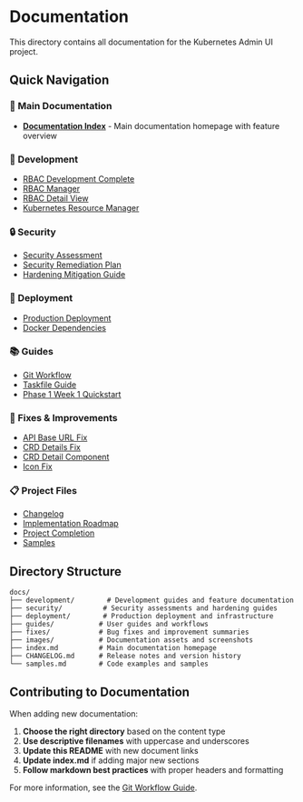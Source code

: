 # Documentation

This directory contains all documentation for the Kubernetes Admin UI project.

## Quick Navigation

### 📖 Main Documentation
- **[Documentation Index](./index.md)** - Main documentation homepage with feature overview

### 🔧 Development
- [RBAC Development Complete](./development/RBAC_DEVELOPMENT_COMPLETE.md)
- [RBAC Manager](./development/RBAC_MANAGER.md)
- [RBAC Detail View](./development/RBAC_DETAIL_VIEW_README.md)
- [Kubernetes Resource Manager](./development/KUBERNETES_RESOURCE_MANAGER_SUMMARY.md)

### 🔒 Security
- [Security Assessment](./security/SECURITY_ASSESSMENT.md)
- [Security Remediation Plan](./security/SECURITY_REMEDIATION_PLAN.md)
- [Hardening Mitigation Guide](./security/HARDENING_MITIGATION_GUIDE.md)

### 🚀 Deployment
- [Production Deployment](./deployment/PRODUCTION_DEPLOYMENT.md)
- [Docker Dependencies](./deployment/DOCKER_DEPENDENCIES.md)

### 📚 Guides
- [Git Workflow](./guides/GIT_WORKFLOW.md)
- [Taskfile Guide](./guides/TASKFILE_GUIDE.md)
- [Phase 1 Week 1 Quickstart](./guides/PHASE1_WEEK1_QUICKSTART.md)

### 🐛 Fixes & Improvements
- [API Base URL Fix](./fixes/API_BASE_URL_FIX_SUMMARY.md)
- [CRD Details Fix](./fixes/CRD_DETAILS_FIX_SUMMARY.md)
- [CRD Detail Component](./fixes/CRD_DETAIL_COMPONENT_SUMMARY.md)
- [Icon Fix](./fixes/ICON_FIX_SUMMARY.md)

### 📋 Project Files
- [Changelog](./CHANGELOG.md)
- [Implementation Roadmap](./IMPLEMENTATION_ROADMAP.md)
- [Project Completion](./PROJECT_COMPLETION.md)
- [Samples](./samples.md)

## Directory Structure

```
docs/
├── development/        # Development guides and feature documentation
├── security/          # Security assessments and hardening guides
├── deployment/        # Production deployment and infrastructure
├── guides/           # User guides and workflows
├── fixes/            # Bug fixes and improvement summaries
├── images/           # Documentation assets and screenshots
├── index.md          # Main documentation homepage
├── CHANGELOG.md      # Release notes and version history
└── samples.md        # Code examples and samples
```

## Contributing to Documentation

When adding new documentation:

1. **Choose the right directory** based on the content type
2. **Use descriptive filenames** with uppercase and underscores
3. **Update this README** with new document links
4. **Update index.md** if adding major new sections
5. **Follow markdown best practices** with proper headers and formatting

For more information, see the [Git Workflow Guide](./guides/GIT_WORKFLOW.md).